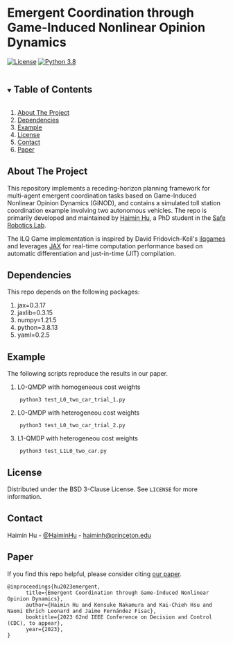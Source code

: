 # Emergent Coordination through Game-Induced Nonlinear Opinion Dynamics


[![License][license-shield]][license-url]
[![Python 3.8](https://img.shields.io/badge/python-3.8-blue)](https://www.python.org/downloads/)


<!-- TABLE OF CONTENTS -->
<details open="open">
  <summary><h2 style="display: inline-block">Table of Contents</h2></summary>
  <ol>
    <li><a href="#about-the-project">About The Project</a></li>
    <li><a href="#dependencies">Dependencies</a></li>
    <li><a href="#example">Example</a></li>
    <li><a href="#license">License</a></li>
    <li><a href="#contact">Contact</a></li>
    <li><a href="#paper">Paper</a></li>
  </ol>
</details>


<!-- ABOUT THE PROJECT -->
## About The Project

This repository implements a receding-horizon planning framework for multi-agent emergent coordination tasks based on Game-Induced Nonlinear Opinion Dynamics (GiNOD), and contains a simulated toll station coordination example involving two autonomous vehicles.
The repo is primarily developed and maintained by [Haimin Hu](https://haiminhu.org/), a PhD student in the [Safe Robotics Lab](https://saferobotics.princeton.edu).

The ILQ Game implementation is inspired by David Fridovich-Keil's [ilqgames](https://github.com/HJReachability/ilqgames) and leverages [JAX](https://github.com/google/jax) for real-time computation performance based on automatic differentiation and just-in-time (JIT) compilation.


## Dependencies

This repo depends on the following packages:
1. jax=0.3.17
2. jaxlib=0.3.15
3. numpy=1.21.5
4. python=3.8.13
5. yaml=0.2.5


## Example
The following scripts reproduce the results in our paper.

1. L0-QMDP with homogeneous cost weights
```shell
    python3 test_L0_two_car_trial_1.py
```


2. L0-QMDP with heterogeneou cost weights
```shell
    python3 test_L0_two_car_trial_2.py
```


3. L1-QMDP with heterogeneou cost weights
```shell
    python3 test_L1L0_two_car.py
```

<!--
<br />
<p align="center">
  <a href="https://github.com/SafeRoboticsLab/opinion_game_dev">
    <img src="misc/demo.png" alt="demo" width="600">
  </a>
  <p align="center">
    Simulation results using L0-QMDP with homogeneous cost weights.
  </p>
</p>
-->


<!-- LICENSE -->
## License

Distributed under the BSD 3-Clause License. See `LICENSE` for more information.


<!-- CONTACT -->
## Contact

Haimin Hu - [@HaiminHu](https://twitter.com/HaiminHu) - haiminh@princeton.edu


<!-- PAPER -->
## Paper

If you find this repo helpful, please consider citing [our paper](https://arxiv.org/abs/2304.02687).
```
@inproceedings{hu2023emergent,
      title={Emergent Coordination through Game-Induced Nonlinear Opinion Dynamics}, 
      author={Haimin Hu and Kensuke Nakamura and Kai-Chieh Hsu and Naomi Ehrich Leonard and Jaime Fernández Fisac},
      booktitle={2023 62nd IEEE Conference on Decision and Control (CDC), to appear},
      year={2023},
}
```


<!-- MARKDOWN LINKS & IMAGES -->
<!-- https://www.markdownguide.org/basic-syntax/#reference-style-links -->
[contributors-shield]: https://img.shields.io/github/contributors/SafeRoboticsLab/repo.svg?style=for-the-badge
[forks-shield]: https://img.shields.io/github/forks/SafeRoboticsLab/repo.svg?style=for-the-badge
[stars-shield]: https://img.shields.io/github/stars/SafeRoboticsLab/repo.svg?style=for-the-badge
[issues-shield]: https://img.shields.io/github/issues/SafeRoboticsLab/repo.svg?style=for-the-badge
[license-shield]: https://img.shields.io/badge/License-BSD%203--Clause-blue.svg
[license-url]: https://opensource.org/licenses/BSD-3-Clause
